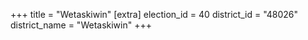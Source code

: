 +++
title = "Wetaskiwin"
[extra]
election_id = 40
district_id = "48026"
district_name = "Wetaskiwin"
+++
